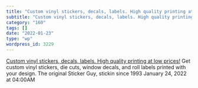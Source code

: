 ```yaml
---
title: "Custom vinyl stickers, decals, labels. High quality printing at low prices!"
subtitle: "Custom vinyl stickers, decals, labels. High quality printing at low prices!"
category: "160"
tags: []
date: "2022-01-23"
type: "wp"
wordpress_id: 3229
---
```

[ Custom vinyl stickers, decals, labels. High quality printing at low prices!](https://stickerguy.com/)
 Get custom vinyl stickers, die cuts, window decals, and roll labels printed with your design. The original Sticker Guy, stickin since 1993
January 24, 2022 at 04:00AM